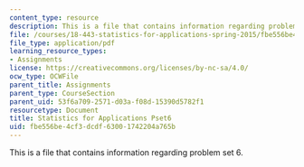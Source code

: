 ```yaml
---
content_type: resource
description: This is a file that contains information regarding problem set 6.
file: /courses/18-443-statistics-for-applications-spring-2015/fbe556be4cf3dcdf63001742204a765b_MIT18_443S15_Pset6.pdf
file_type: application/pdf
learning_resource_types:
- Assignments
license: https://creativecommons.org/licenses/by-nc-sa/4.0/
ocw_type: OCWFile
parent_title: Assignments
parent_type: CourseSection
parent_uid: 53f6a709-2571-d03a-f08d-15390d5782f1
resourcetype: Document
title: Statistics for Applications Pset6
uid: fbe556be-4cf3-dcdf-6300-1742204a765b
---
```

This is a file that contains information regarding problem set 6.